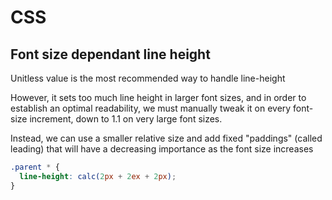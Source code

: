 # CSS

## Font size dependant line height

Unitless value is the most recommended way to handle line-height

However, it sets too much line height in larger font sizes,
and in order to establish an optimal readability, we must manually
tweak it on every font-size increment, down to 1.1 on very large font sizes.

Instead, we can use a smaller relative size and add fixed "paddings" (called leading)
that will have a decreasing importance as the font size increases

```css
.parent * {
  line-height: calc(2px + 2ex + 2px);
}
```

